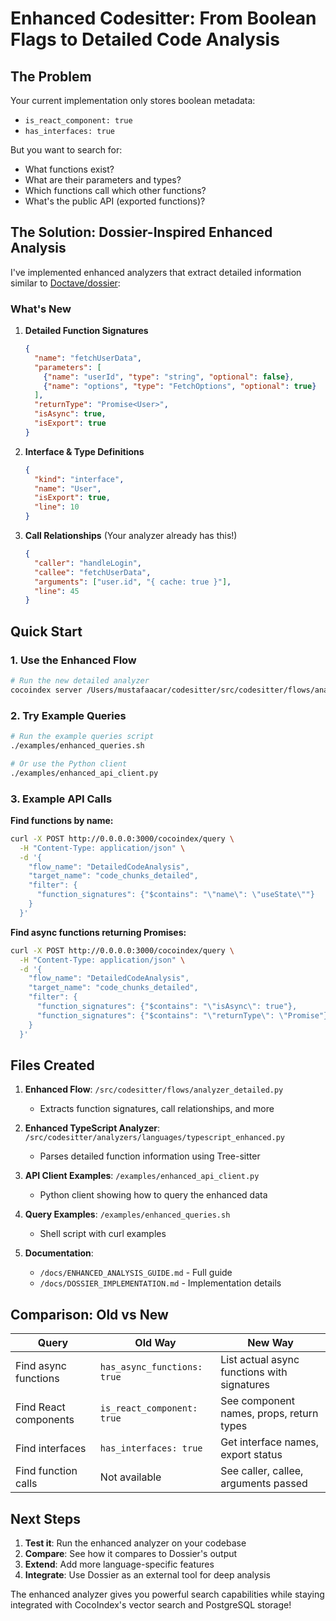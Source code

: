 # Enhanced Codesitter: From Boolean Flags to Detailed Code Analysis

## The Problem
Your current implementation only stores boolean metadata:
- `is_react_component: true`
- `has_interfaces: true`

But you want to search for:
- What functions exist?
- What are their parameters and types?
- Which functions call which other functions?
- What's the public API (exported functions)?

## The Solution: Dossier-Inspired Enhanced Analysis

I've implemented enhanced analyzers that extract detailed information similar to [Doctave/dossier](https://github.com/Doctave/dossier):

### What's New
1. **Detailed Function Signatures**
   ```json
   {
     "name": "fetchUserData",
     "parameters": [
       {"name": "userId", "type": "string", "optional": false},
       {"name": "options", "type": "FetchOptions", "optional": true}
     ],
     "returnType": "Promise<User>",
     "isAsync": true,
     "isExport": true
   }
   ```

2. **Interface & Type Definitions**
   ```json
   {
     "kind": "interface",
     "name": "User",
     "isExport": true,
     "line": 10
   }
   ```

3. **Call Relationships** (Your analyzer already has this!)
   ```json
   {
     "caller": "handleLogin",
     "callee": "fetchUserData",
     "arguments": ["user.id", "{ cache: true }"],
     "line": 45
   }
   ```

## Quick Start

### 1. Use the Enhanced Flow
```bash
# Run the new detailed analyzer
cocoindex server /Users/mustafaacar/codesitter/src/codesitter/flows/analyzer_detailed.py -ci --address 0.0.0.0:3000
```

### 2. Try Example Queries
```bash
# Run the example queries script
./examples/enhanced_queries.sh

# Or use the Python client
./examples/enhanced_api_client.py
```

### 3. Example API Calls

**Find functions by name:**
```bash
curl -X POST http://0.0.0.0:3000/cocoindex/query \
  -H "Content-Type: application/json" \
  -d '{
    "flow_name": "DetailedCodeAnalysis",
    "target_name": "code_chunks_detailed",
    "filter": {
      "function_signatures": {"$contains": "\"name\": \"useState\""}
    }
  }'
```

**Find async functions returning Promises:**
```bash
curl -X POST http://0.0.0.0:3000/cocoindex/query \
  -H "Content-Type: application/json" \
  -d '{
    "flow_name": "DetailedCodeAnalysis",
    "target_name": "code_chunks_detailed",
    "filter": {
      "function_signatures": {"$contains": "\"isAsync\": true"},
      "function_signatures": {"$contains": "\"returnType\": \"Promise"}
    }
  }'
```

## Files Created

1. **Enhanced Flow**: `/src/codesitter/flows/analyzer_detailed.py`
   - Extracts function signatures, call relationships, and more

2. **Enhanced TypeScript Analyzer**: `/src/codesitter/analyzers/languages/typescript_enhanced.py`
   - Parses detailed function information using Tree-sitter

3. **API Client Examples**: `/examples/enhanced_api_client.py`
   - Python client showing how to query the enhanced data

4. **Query Examples**: `/examples/enhanced_queries.sh`
   - Shell script with curl examples

5. **Documentation**:
   - `/docs/ENHANCED_ANALYSIS_GUIDE.md` - Full guide
   - `/docs/DOSSIER_IMPLEMENTATION.md` - Implementation details

## Comparison: Old vs New

| Query | Old Way | New Way |
|-------|---------|---------|
| Find async functions | `has_async_functions: true` | List actual async functions with signatures |
| Find React components | `is_react_component: true` | See component names, props, return types |
| Find interfaces | `has_interfaces: true` | Get interface names, export status |
| Find function calls | Not available | See caller, callee, arguments passed |

## Next Steps

1. **Test it**: Run the enhanced analyzer on your codebase
2. **Compare**: See how it compares to Dossier's output
3. **Extend**: Add more language-specific features
4. **Integrate**: Use Dossier as an external tool for deep analysis

The enhanced analyzer gives you powerful search capabilities while staying integrated with CocoIndex's vector search and PostgreSQL storage!
